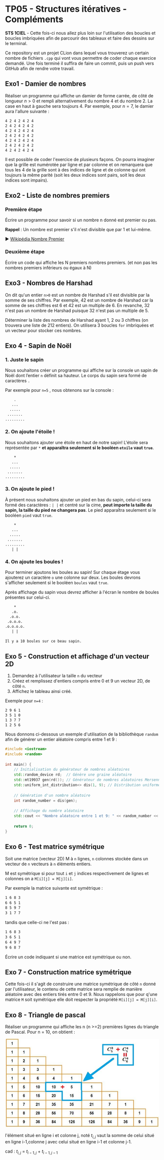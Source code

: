 # TP05 - Structures itératives - Compléments
**STS 1CIEL** - Cette fois-ci nous allez plus loin sur l'utilisation des boucles et boucles imbriquées afin de parcourir des tableaux et faire des dessins sur le terminal.

Ce repository est un projet CLion dans lequel vous trouverez un certain nombre de fichiers `.cpp` qui vont vous permettre de coder chaque exercice demandé. Une fois terminé il suffira de faire un commit, puis un push vers GitHub afin de rendre votre travail.


## Exo1 - Damier de nombres

Réaliser un programme qui affiche un damier de forme carrée, de côté de longueur $n>0$ et rempli alternativement du nombre 4 et du nombre 2. La case en haut à gauche sera toujours 4. Par exemple, pour $n=7$, le damier aura l'allure suivante :

```text
4 2 4 2 4 2 4
2 4 2 4 2 4 2
4 2 4 2 4 2 4
2 4 2 4 2 4 2
4 2 4 2 4 2 4
2 4 2 4 2 4 2
4 2 4 2 4 2 4
```

Il est possible de coder l'exercice de plusieurs façons. On pourra imaginer que la grille est numérotée par ligne et par colonne et on remarquera que tous les 4 de la grille sont à des indices de ligne et de colonne qui ont toujours la même parité (soit les deux indices sont pairs, soit les deux indices sont impairs).

## Exo2 - Liste de nombres premiers

### Première étape
Écrire un programme pour savoir si un nombre n donné est premier ou pas.

**Rappel** : Un nombre est premier s'il n'est divisible que par 1 et lui-même. 

▶︎ [Wikipédia Nombre Premier](https://fr.wikipedia.org/wiki/Nombre_premier)

### Deuxième étape
Écrire un code qui affiche les N premiers nombres premiers. (et non pas les nombres premiers inférieurs ou égaux à N)


## Exo3 - Nombres de Harshad
On dit qu'un entier `n>0` est un nombre de Harshad s'il est divisible par la somme de ses chiffres. Par exemple, 42 est un nombre de Harshad car la somme de ses chiffres est 6 et 42 est un multiple de 6. En revanche, 32 n'est pas un nombre de Harshad puisque 32 n'est pas un multiple de 5.

Déterminer la liste des nombres de Harshad ayant 1, 2 ou 3 chiffres (on trouvera une liste de 212 entiers). On utilisera 3 boucles `for` imbriquées et un vecteur pour stocker ces nombres.

## Exo 4 - Sapin de Noël

### 1. Juste le sapin
Nous souhaitons créer un programme qui affiche sur la console un sapin de Noël dont l’entier `n` définit sa hauteur. Le corps du sapin sera formé de caractères `.`

Par exemple pour `n=5` , nous obtenons sur la console :

```text
    .
   ...
  .....
 .......
.........
```

### 2. On ajoute l'étoile !

Nous souhaitons ajouter une étoile en haut de notre sapin! L'étoile sera représentée par `*` **et apparaîtra seulement si le booléen `etoile` vaut `true`**.

```text
    *
   ...
  .....
 .......
.........
```

### 3. On ajoute le pied !

À présent nous souhaitons ajouter un pied en bas du sapin, celui-ci sera formé des caractères : `| |` et centré sur la cime, **peut importe la taille du sapin, la taille du pied ne changera pas**. Le pied apparaîtra seulement si le booléen `pied` vaut `true`.

```text
    *
   ...
  .....
 .......
.........
   | |
```

### 4. On ajoute les boules !

Pour terminer ajoutons les boules au sapin! Sur chaque étage vous ajouterez un caractère `o` une colonne sur deux. Les boules devrons s'afficher seulement si le booléen `boules` vaut `true`.

Après affichage du sapin vous devrez afficher à l'écran le nombre de boules présentes sur celui-ci.

```text
    *
   .o.
  .o.o.
 .o.o.o.
.o.o.o.o.
   | |

Il y a 10 boules sur ce beau sapin.
```

## Exo 5 - Construction et affichage d'un vecteur 2D

1. Demandez à l'utilisateur la taille `n` du vecteur
2. Créez et remplissez d'entiers compris entre 0 et 9 un vecteur 2D, de côté `n`. 
3. Affichez le tableau ainsi créé.

Exemple pour `n=4` :

```text
2 9 6 1
3 5 1 0
1 3 7 7
1 2 5 6
```

Nous donnons ci-dessous un exemple d'utilisation de la bibliothèque `random` afin de générer un entier aléatoire compris entre 1 et 9 :

```cpp
#include <iostream>
#include <random>

int main() {
    // Initialisation du générateur de nombres aléatoires
    std::random_device rd;  // Génère une graine aléatoire
    std::mt19937 gen(rd()); // Générateur de nombres aléatoires Mersenne Twister
    std::uniform_int_distribution<> dis(1, 9); // Distribution uniforme entre 1 et 9

    // Génération d'un nombre aléatoire
    int random_number = dis(gen);

    // Affichage du nombre aléatoire
    std::cout << "Nombre aléatoire entre 1 et 9: " << random_number << std::endl;

    return 0;
}
```

## Exo 6 - Test matrice symétrique

Soit une matrice (vecteur 2D) M à `n` lignes, `n` colonnes stockée dans un vecteur de `n` vecteurs à `n` éléments entiers.

M est symétrique si pour tout `i` et `j` indices respectivement de lignes et colonnes on a `M[i][j] = M[j][i]`.

Par exemple la matrice suivante est symétrique : 
```txt
1 6 8 3 
6 6 5 1
8 5 9 7
3 1 7 7
```
tandis que celle-ci ne l'est pas :
```txt
1 6 8 3 
3 6 5 1
6 4 9 7
9 6 8 7
```    
Écrire un code indiquant si une matrice est symétrique ou non.


## Exo 7 - Construction matrice symétrique

Cette fois-ci il s'agit de construire une matrice symétrique de côté `n` donné par l'utilisateur, le contenu de cette matrice sera remplie de manière aléatoire avec des entiers tirés entre 0 et 9. Nous rappelons que pour q'une matrice `M` soit symétrique elle doit respecter la propriété `M[i][j] = M[j][i]`.

## Exo 8 - Triangle de pascal

Réaliser un programme qui affiche les n (n >=2) premières lignes du triangle de Pascal.
Pour n = 10, on obtient :

![](figures/trianglePascal.jpg)


l'élément situé en ligne i et colonne j, noté $t_{i,j}$ vaut la somme de celui situé en ligne i-1,colonne j avec celui situé en ligne i-1 et colonne j-1. 

cad : $t_{i,j}$ = $t_{i-1,j}$ + $t_{i-1,j-1}$